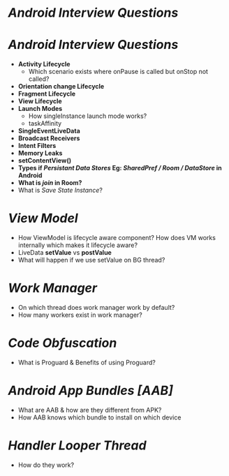 # *Android Interview Questions*

# *Android Interview Questions*

- **Activity Lifecycle**
   - Which scenario exists where onPause is called but onStop not called?
- **Orientation change Lifecycle**
- **Fragment Lifecycle**
- **View Lifecycle**
- **Launch Modes**
  - How singleInstance launch mode works?
  - taskAffinity
- **SingleEventLiveData**
- **Broadcast Receivers**
- **Intent Filters**
- **Memory Leaks**
- **setContentView()**
- **Types if *Persistant Data Stores* Eg: *SharedPref / Room / DataStore* in Android**
- **What is *join* in Room?**
- What is *Save State Instance*?

# *View Model*
- How ViewModel is lifecycle aware component? How does VM works internally which makes it lifecycle aware?
- LiveData **setValue** vs **postValue**
- What will happen if we use setValue on BG thread?

# *Work Manager*
- On which thread does work manager work by default?
- How many workers exist in work manager?

# *Code Obfuscation*
- What is Proguard & Benefits of using Proguard?

# *Android App Bundles [AAB]*
- What are AAB & how are they different from APK?
- How AAB knows which bundle to install on which device

# *Handler Looper Thread*
- How do they work?

